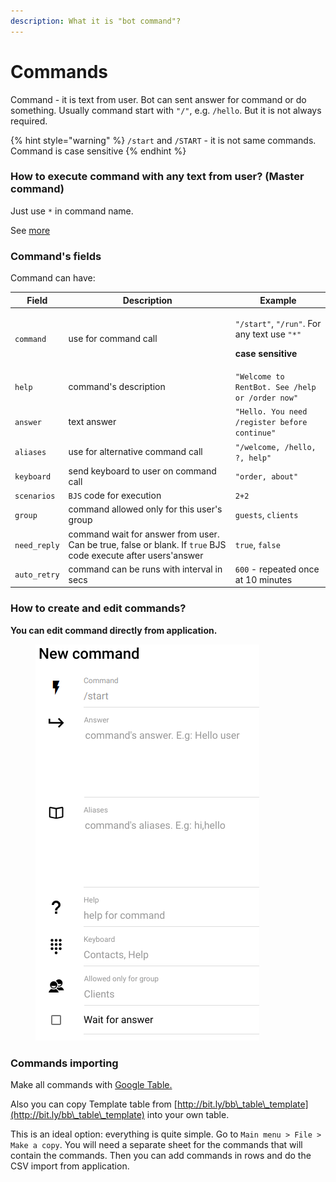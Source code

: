 ```yaml
---
description: What it is "bot command"?
---
```


# Commands

Command - it is text from user. Bot can sent answer for command or do something. Usually command start with `"/"`, e.g. `/hello`. But it is not always required.

{% hint style="warning" %}
`/start` and `/START` - it is not same commands. Command is case sensitive
{% endhint %}

### How to execute command with any text from user? (Master command)

Just use `*` in command name.&#x20;

See [more](https://help.bots.business/scenarios-and-bjs/always-running-commands)



### Command's fields

Command can have:

| Field        | Description                                                                                                   | Example                                                                                                                    |
| ------------ | ------------------------------------------------------------------------------------------------------------- | -------------------------------------------------------------------------------------------------------------------------- |
| `command`    | use for command call                                                                                          | <p><code>"/start"</code>, <code>"/run"</code>. For any text use <code>"*"</code></p><p><strong>case sensitive</strong></p> |
| `help`       | command's description                                                                                         | `"Welcome to RentBot. See /help or /order now"`                                                                            |
| `answer`     | text answer                                                                                                   | `"Hello. You need /register before continue"`                                                                              |
| `aliases`    | use for alternative command call                                                                              | `"/welcome, /hello, ?, help"`                                                                                              |
| `keyboard`   | send keyboard to user on command call                                                                         | `"order, about"`                                                                                                           |
| `scenarios`  | `BJS` code for execution                                                                                      | `2+2`                                                                                                                      |
| `group`      | command allowed only for this user's group                                                                    | `guests`, `clients`                                                                                                        |
| `need_reply` | command wait for answer from user. Can be true, false or blank. If `true` BJS code execute after users'answer | `true`, `false`                                                                                                            |
| `auto_retry` | command can be runs with interval in secs                                                                     | `600` - repeated once at 10 minutes                                                                                        |

### How to create and edit commands?

**You can edit command directly from application.**

<figure><img src="../.gitbook/assets/изображение (2).png" alt=""><figcaption></figcaption></figure>

### Commands importing

Make all commands with [Google Table. ](https://help.bots.business/create-bot-from-google-table)

Also you can copy Template table from [http://bit.ly/bb\_table\_template](http://bit.ly/bb\_table\_template) into your own table.&#x20;

This is an ideal option: everything is quite simple. Go to `Main menu > File > Make a copy`. You will need a separate sheet for the commands that will contain the commands. Then you can add commands in rows and do the CSV import from application.





###

